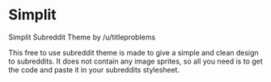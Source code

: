 Simplit
=======

Simplit Subreddit Theme
by /u/titleproblems

This free to use subreddit theme is made to give a simple and clean design to subreddits. It does not contain any image sprites, so all you need is to get the code and paste it in your subreddits stylesheet. 
